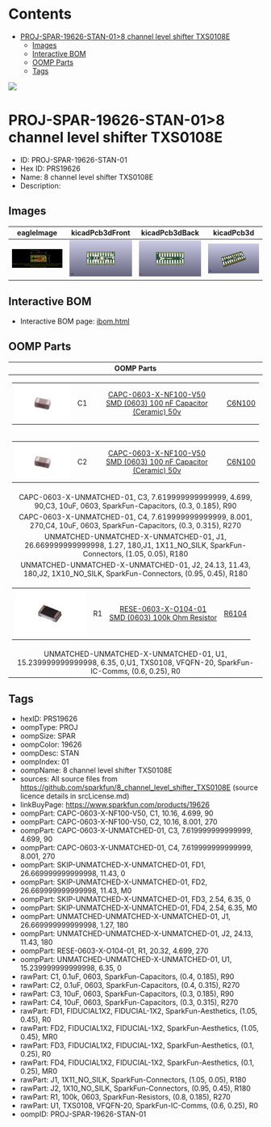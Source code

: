 



Contents
========

* [PROJ-SPAR-19626-STAN-01>8 channel level shifter TXS0108E](#proj-spar-19626-stan-018-channel-level-shifter-txs0108e)
	* [Images](#images)
	* [Interactive BOM](#interactive-bom)
	* [OOMP Parts](#oomp-parts)
	* [Tags](#tags)
  
![][im]
# PROJ-SPAR-19626-STAN-01>8 channel level shifter TXS0108E

- ID: PROJ-SPAR-19626-STAN-01
- Hex ID: PRS19626
- Name: 8 channel level shifter TXS0108E
- Description: 

## Images
  
  

|eagleImage|kicadPcb3dFront|kicadPcb3dBack|kicadPcb3d|
| :---: | :---: | :---: | :---: |
|[![eagleImage](eagleImage_140.png)](eagleImage_600.png)|[![kicadPcb3dFront](kicadPcb3dFront_140.png)](kicadPcb3dFront_600.png)|[![kicadPcb3dBack](kicadPcb3dBack_140.png)](kicadPcb3dBack_600.png)|[![kicadPcb3d](kicadPcb3d_140.png)](kicadPcb3d_600.png)|

## Interactive BOM

- Interactive BOM page: [ibom.html](kicad/bom/ibom.html)

## OOMP Parts
  

|OOMP Parts|
| :---: |
|<table><tr><td>![CAPC-0603-X-NF100-V50](https://raw.githubusercontent.com/oomlout/oomlout_OOMP_parts/main/CAPC-0603-X-NF100-V50/image_140.jpg)</td><td> C1</td><td>[CAPC-0603-X-NF100-V50<br>SMD (0603) 100 nF Capacitor (Ceramic) 50v](https://github.com/oomlout/oomlout_OOMP_parts/tree/main/CAPC-0603-X-NF100-V50/)</td><td>[C6N100](https://github.com/oomlout/oomlout_OOMP_parts/tree/main/CAPC-0603-X-NF100-V50/)</td></tr></table>|
|<table><tr><td>![CAPC-0603-X-NF100-V50](https://raw.githubusercontent.com/oomlout/oomlout_OOMP_parts/main/CAPC-0603-X-NF100-V50/image_140.jpg)</td><td> C2</td><td>[CAPC-0603-X-NF100-V50<br>SMD (0603) 100 nF Capacitor (Ceramic) 50v](https://github.com/oomlout/oomlout_OOMP_parts/tree/main/CAPC-0603-X-NF100-V50/)</td><td>[C6N100](https://github.com/oomlout/oomlout_OOMP_parts/tree/main/CAPC-0603-X-NF100-V50/)</td></tr></table>|
|CAPC-0603-X-UNMATCHED-01, C3, 7.619999999999999, 4.699, 90,C3, 10uF, 0603, SparkFun-Capacitors, (0.3, 0.185), R90|
|CAPC-0603-X-UNMATCHED-01, C4, 7.619999999999999, 8.001, 270,C4, 10uF, 0603, SparkFun-Capacitors, (0.3, 0.315), R270|
|UNMATCHED-UNMATCHED-X-UNMATCHED-01, J1, 26.669999999999998, 1.27, 180,J1, 1X11_NO_SILK, SparkFun-Connectors, (1.05, 0.05), R180|
|UNMATCHED-UNMATCHED-X-UNMATCHED-01, J2, 24.13, 11.43, 180,J2, 1X10_NO_SILK, SparkFun-Connectors, (0.95, 0.45), R180|
|<table><tr><td>![RESE-0603-X-O104-01](https://raw.githubusercontent.com/oomlout/oomlout_OOMP_parts/main/RESE-0603-X-O104-01/image_140.jpg)</td><td> R1</td><td>[RESE-0603-X-O104-01<br>SMD (0603) 100k Ohm Resistor](https://github.com/oomlout/oomlout_OOMP_parts/tree/main/RESE-0603-X-O104-01/)</td><td>[R6104](https://github.com/oomlout/oomlout_OOMP_parts/tree/main/RESE-0603-X-O104-01/)</td></tr></table>|
|UNMATCHED-UNMATCHED-X-UNMATCHED-01, U1, 15.239999999999998, 6.35, 0,U1, TXS0108, VFQFN-20, SparkFun-IC-Comms, (0.6, 0.25), R0|

## Tags

- hexID: PRS19626
- oompType: PROJ
- oompSize: SPAR
- oompColor: 19626
- oompDesc: STAN
- oompIndex: 01
- oompName: 8 channel level shifter TXS0108E
- sources: All source files from https://github.com/sparkfun/8_channel_level_shifter_TXS0108E (source licence details in srcLicense.md)
- linkBuyPage: https://www.sparkfun.com/products/19626
- oompPart: CAPC-0603-X-NF100-V50, C1, 10.16, 4.699, 90
- oompPart: CAPC-0603-X-NF100-V50, C2, 10.16, 8.001, 270
- oompPart: CAPC-0603-X-UNMATCHED-01, C3, 7.619999999999999, 4.699, 90
- oompPart: CAPC-0603-X-UNMATCHED-01, C4, 7.619999999999999, 8.001, 270
- oompPart: SKIP-UNMATCHED-X-UNMATCHED-01, FD1, 26.669999999999998, 11.43, 0
- oompPart: SKIP-UNMATCHED-X-UNMATCHED-01, FD2, 26.669999999999998, 11.43, M0
- oompPart: SKIP-UNMATCHED-X-UNMATCHED-01, FD3, 2.54, 6.35, 0
- oompPart: SKIP-UNMATCHED-X-UNMATCHED-01, FD4, 2.54, 6.35, M0
- oompPart: UNMATCHED-UNMATCHED-X-UNMATCHED-01, J1, 26.669999999999998, 1.27, 180
- oompPart: UNMATCHED-UNMATCHED-X-UNMATCHED-01, J2, 24.13, 11.43, 180
- oompPart: RESE-0603-X-O104-01, R1, 20.32, 4.699, 270
- oompPart: UNMATCHED-UNMATCHED-X-UNMATCHED-01, U1, 15.239999999999998, 6.35, 0
- rawPart: C1, 0.1uF, 0603, SparkFun-Capacitors, (0.4, 0.185), R90
- rawPart: C2, 0.1uF, 0603, SparkFun-Capacitors, (0.4, 0.315), R270
- rawPart: C3, 10uF, 0603, SparkFun-Capacitors, (0.3, 0.185), R90
- rawPart: C4, 10uF, 0603, SparkFun-Capacitors, (0.3, 0.315), R270
- rawPart: FD1, FIDUCIAL1X2, FIDUCIAL-1X2, SparkFun-Aesthetics, (1.05, 0.45), R0
- rawPart: FD2, FIDUCIAL1X2, FIDUCIAL-1X2, SparkFun-Aesthetics, (1.05, 0.45), MR0
- rawPart: FD3, FIDUCIAL1X2, FIDUCIAL-1X2, SparkFun-Aesthetics, (0.1, 0.25), R0
- rawPart: FD4, FIDUCIAL1X2, FIDUCIAL-1X2, SparkFun-Aesthetics, (0.1, 0.25), MR0
- rawPart: J1, 1X11_NO_SILK, SparkFun-Connectors, (1.05, 0.05), R180
- rawPart: J2, 1X10_NO_SILK, SparkFun-Connectors, (0.95, 0.45), R180
- rawPart: R1, 100k, 0603, SparkFun-Resistors, (0.8, 0.185), R270
- rawPart: U1, TXS0108, VFQFN-20, SparkFun-IC-Comms, (0.6, 0.25), R0
- oompID: PROJ-SPAR-19626-STAN-01



[im]: kicadPcb3d_450.png
